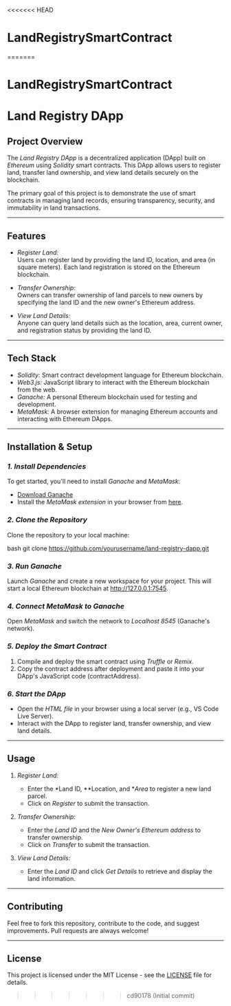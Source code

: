 <<<<<<< HEAD
# LandRegistrySmartContract
=======
# LandRegistrySmartContract
# Land Registry DApp
## Project Overview

The *Land Registry DApp* is a decentralized application (DApp) built on *Ethereum* using *Solidity* smart contracts. This DApp allows users to register land, transfer land ownership, and view land details securely on the blockchain.

The primary goal of this project is to demonstrate the use of smart contracts in managing land records, ensuring transparency, security, and immutability in land transactions.

---

## Features

- *Register Land:*  
  Users can register land by providing the land ID, location, and area (in square meters). Each land registration is stored on the Ethereum blockchain.

- *Transfer Ownership:*  
  Owners can transfer ownership of land parcels to new owners by specifying the land ID and the new owner's Ethereum address.

- *View Land Details:*  
  Anyone can query land details such as the location, area, current owner, and registration status by providing the land ID.

---

## Tech Stack

- *Solidity:* Smart contract development language for Ethereum blockchain.
- *Web3.js:* JavaScript library to interact with the Ethereum blockchain from the web.
- *Ganache:* A personal Ethereum blockchain used for testing and development.
- *MetaMask:* A browser extension for managing Ethereum accounts and interacting with Ethereum DApps.

---

## Installation & Setup

### *1. Install Dependencies*
To get started, you'll need to install *Ganache* and *MetaMask*:

- [Download Ganache](https://www.trufflesuite.com/ganache)
- Install the *MetaMask extension* in your browser from [here](https://metamask.io/).

### *2. Clone the Repository*
Clone the repository to your local machine:

bash
git clone https://github.com/yourusername/land-registry-dapp.git


### *3. Run Ganache*
Launch *Ganache* and create a new workspace for your project. This will start a local Ethereum blockchain at http://127.0.0.1:7545.

### *4. Connect MetaMask to Ganache*
Open *MetaMask* and switch the network to *Localhost 8545* (Ganache's network).

### *5. Deploy the Smart Contract*
1. Compile and deploy the smart contract using *Truffle* or *Remix*.
2. Copy the contract address after deployment and paste it into your DApp's JavaScript code (contractAddress).

### *6. Start the DApp*
- Open the *HTML file* in your browser using a local server (e.g., VS Code Live Server).
- Interact with the DApp to register land, transfer ownership, and view land details.

---

## Usage

1. *Register Land:*  
   - Enter the *Land ID, **Location, and **Area* to register a new land parcel.
   - Click on *Register* to submit the transaction.

2. *Transfer Ownership:*  
   - Enter the *Land ID* and the *New Owner's Ethereum address* to transfer ownership.
   - Click on *Transfer* to submit the transaction.

3. *View Land Details:*  
   - Enter the *Land ID* and click *Get Details* to retrieve and display the land information.

---

## Contributing

Feel free to fork this repository, contribute to the code, and suggest improvements. Pull requests are always welcome!

---

## License

This project is licensed under the MIT License - see the [LICENSE](LICENSE) file for details.
>>>>>>> cd90178 (Initial commit)
